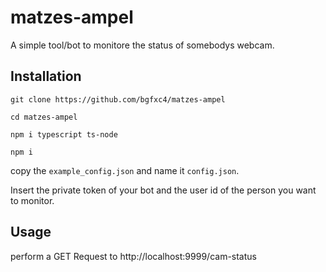 # matzes-ampel

A simple tool/bot to monitore the status of somebodys webcam.

## Installation

`git clone https://github.com/bgfxc4/matzes-ampel`

`cd matzes-ampel`

`npm i typescript ts-node`

`npm i`

copy the `example_config.json` and name it `config.json`.

Insert the private token of your bot and the user id of the person you want to monitor.

## Usage

perform a GET Request to http://localhost:9999/cam-status
